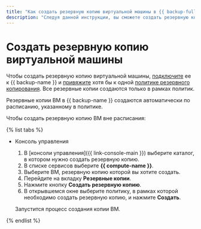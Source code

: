 ```yaml
---
title: "Как создать резервную копию виртуальной машины в {{ backup-full-name }}"
description: "Следуя данной инструкции, вы сможете создать резервную копию виртуальной машины."
---
```


# Создать резервную копию виртуальной машины

Чтобы создать резервную копию виртуальной машины, [подключите](../../concepts/vm-connection.md) ее к {{ backup-name }} и [привяжите](../policy-vm/attach-and-detach-vm.md#attach-vm) хотя бы к одной [политике резервного копирования](../../concepts/policy.md). Все резервные копии создаются только в рамках политик.

Резервные копии ВМ в {{ backup-name }} создаются автоматически по расписанию, указанному в политике.

Чтобы создать резервную копию ВМ вне расписания:

{% list tabs %}

- Консоль управления

  1. В [консоли управления]({{ link-console-main }}) выберите каталог, в котором нужно создать резервную копию.
  1. В списке сервисов выберите **{{ compute-name }}**.
  1. Выберите ВМ, резервную копию которой вы хотите создать.
  1. Перейдите на вкладку **Резервные копии**.
  1. Нажмите кнопку **Создать резервную копию**.
  1. В открывшемся окне выберите политику, в рамках которой необходимо создать резервную копию, и нажмите **Создать**.

  Запустится процесс создания копии ВМ.

{% endlist %}
